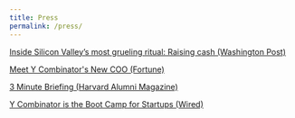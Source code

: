 ```yaml
---
title: Press
permalink: /press/
---
```




<a href="https://www.washingtonpost.com/news/the-switch/wp/2016/08/29/inside-one-of-silicon-valleys-most-celebrated-rituals-raising-cash/">Inside Silicon Valley’s most grueling ritual: Raising cash (Washington Post)</a>

<a href="http://fortune.com/2015/08/26/meet-y-combinators-new-coo/">Meet Y Combinator's New COO (Fortune)</a>

<a href="https://www.alumni.hbs.edu/stories/Pages/story-impact.aspx?num=5765">3 Minute Briefing (Harvard Alumni Magazine)</a>

<a href="https://www.wired.com/2011/05/ff_ycombinator/">Y Combinator is the Boot Camp for Startups (Wired)</a>






